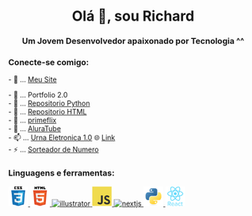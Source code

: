 <h1 align="center">Olá 👋, sou Richard</h1>
<h3 align="center">Um Jovem Desenvolvedor apaixonado por Tecnologia ^^</h3>

<h3 align="left">Conecte-se comigo:</h3>
<p>
  - 🔭  ... <a href="https://portfolio-richard.vercel.app/" target="_blank" rel="noreferrer">Meu Site</a>
</p>
<p align="left">
  - 🔭  ... <a [href="https://github.com/RicCost4/portfolio2.0#readme](https://github.com/RicCost4/portfolio-nextjs#readme)" target="_blank">Portfolio 2.0</a><br>
  - 🌱  ... <a href="https://github.com/RicCost4/Repositorio-Python#readme" target="_blank">Repositorio Python</a><br>
  - 👯  ... <a href="https://github.com/RicCost4/Repositorio-HTML#readme" target="_blank">Repositorio HTML</a><br>
  - 🤔  ... <a href="https://github.com/RicCost4/primeflix#readme" target="_blank">primeflix</a><br>
  - 💬  ... <a href="https://github.com/RicCost4/AluraTube#readme" target="_blank">AluraTube</a><br>
  - 📫  ... <a href="https://github.com/RicCost4/Urna-Eletronica1.0#readme" target="_blank">Urna Eletronica 1.0</a>
  🌐 <a href="https://riccost4.github.io/Urna-Eletronica1.0/" target="_blank" rel="noreferrer">Link</a><br>
  - ⚡  ... <a href="https://github.com/RicCost4/Sorteador-de-Numero#readme" target="_blank">Sorteador de Numero</a>
</p>

<h3 align="left">Linguagens e ferramentas:</h3>
<p align="left"> 
  <a href="https://www.w3schools.com/css/" target="_blank" rel="noreferrer"> <img src="https://raw.githubusercontent.com/devicons/devicon/master/icons/css3/css3-original-wordmark.svg" alt="css3" width="40" height="40"/> </a> <a href="https://www.w3.org/html/" target="_blank" rel="noreferrer"> <img src="https://raw.githubusercontent.com/devicons/devicon/master/icons/html5/html5-original-wordmark.svg" alt="html5" width="40" height="40"/> </a> <a href="https://www.adobe.com/in/products/illustrator.html" target="_blank" rel="noreferrer"> <img src="https://www.vectorlogo.zone/logos/adobe_illustrator/adobe_illustrator-icon.svg" alt="illustrator" width="40" height="40"/> </a> <a href="https://developer.mozilla.org/en-US/docs/Web/JavaScript" target="_blank" rel="noreferrer"> <img src="https://raw.githubusercontent.com/devicons/devicon/master/icons/javascript/javascript-original.svg" alt="javascript" width="40" height="40"/> </a> <a href="https://nextjs.org/" target="_blank" rel="noreferrer"> <img src="https://cdn.worldvectorlogo.com/logos/nextjs-2.svg" alt="nextjs" width="40" height="40"/> </a> <a href="https://www.python.org" target="_blank" rel="noreferrer"> <img src="https://raw.githubusercontent.com/devicons/devicon/master/icons/python/python-original.svg" alt="python" width="40" height="40"/> </a> <a href="https://reactjs.org/" target="_blank" rel="noreferrer"> <img src="https://raw.githubusercontent.com/devicons/devicon/master/icons/react/react-original-wordmark.svg" alt="react" width="40" height="40"/> </a> 
</p>
